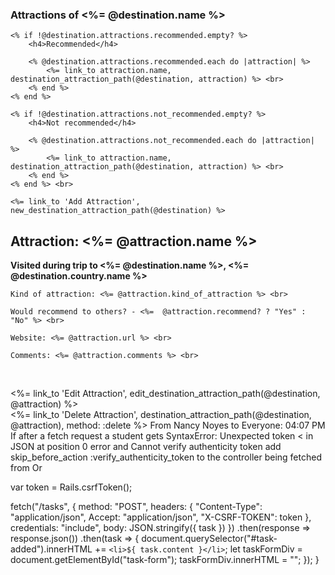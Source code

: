 
<div>
    <h3>Attractions of <%= @destination.name %></h3>

    <% if !@destination.attractions.recommended.empty? %>
        <h4>Recommended</h4>

        <% @destination.attractions.recommended.each do |attraction| %>
            <%= link_to attraction.name, destination_attraction_path(@destination, attraction) %> <br>
        <% end %>
    <% end %>

    <% if !@destination.attractions.not_recommended.empty? %>
        <h4>Not recommended</h4>

        <% @destination.attractions.not_recommended.each do |attraction| %>
            <%= link_to attraction.name, destination_attraction_path(@destination, attraction) %> <br>
        <% end %>
    <% end %> <br>

    <%= link_to 'Add Attraction', new_destination_attraction_path(@destination) %>
</div>

<h2>Attraction: <%= @attraction.name %></h2>

<div>
    <strong>Visited during trip to <%= @destination.name %>, <%= @destination.country.name %></strong> <br>

    Kind of attraction: <%= @attraction.kind_of_attraction %> <br>

    Would recommend to others? - <%=  @attraction.recommend? ? "Yes" : "No" %> <br>

    Website: <%= @attraction.url %> <br>

    Comments: <%= @attraction.comments %> <br>
</div> <br>

<%= link_to 'Edit Attraction', edit_destination_attraction_path(@destination, @attraction) %> <br>
<%= link_to 'Delete Attraction', destination_attraction_path(@destination, @attraction), method: :delete %>
From Nancy Noyes to Everyone:  04:07 PM
If after a fetch request a student gets SyntaxError: Unexpected token < in JSON at position 0 error and Cannot verify authenticity token  add skip_before_action :verify_authenticity_token to the controller being fetched from
Or

var token = Rails.csrfToken();

  fetch("/tasks", {
    method: "POST",
    headers: {
      "Content-Type": "application/json",
      Accept: "application/json",
      "X-CSRF-TOKEN": token
    },
    credentials: "include",
    body: JSON.stringify({ task })
  })
    .then(response => response.json())
    .then(task => {
      document.querySelector("#task-added").innerHTML += `<li>${
        task.content
      }</li>`;
      let taskFormDiv = document.getElementById("task-form");
      taskFormDiv.innerHTML = "";
    });
}
